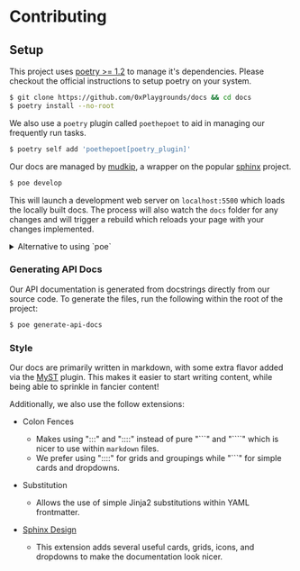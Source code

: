 # Contributing

## Setup

This project uses [poetry >= 1.2](https://python-poetry.org/docs/) to manage it's dependencies. Please checkout the official instructions to setup poetry on your system.

```bash
$ git clone https://github.com/0xPlaygrounds/docs && cd docs
$ poetry install --no-root
```

We also use a `poetry` plugin called `poethepoet` to aid in managing our frequently run tasks.

```bash
$ poetry self add 'poethepoet[poetry_plugin]'
```

Our docs are managed by [mudkip](https://github.com/vberlier/mudkip), a wrapper on the popular [sphinx](https://www.sphinx-doc.org/) project.


```bash
$ poe develop
```

This will launch a development web server on `localhost:5500` which loads the locally built docs. The process will also watch the `docs` folder for any changes and will trigger a rebuild which reloads your page with your changes implemented.

<details>
<summary>Alternative to using `poe`</summary>
<br>
If you wish not use `poe`, you'll have to run the following and checkout the commands listed in the `pyproject.toml` under `[tool.poe.tasks]`.

```bash
$ poetry shell
$ mudkip develop
# or
$ poetry run mudkip develop
```
</details>


### Generating API Docs

Our API documentation is generated from docstrings directly from our source code. To generate the files, run the following within the root of the project:

```bash
$ poe generate-api-docs
```

### Style

Our docs are primarily written in markdown, with some extra flavor added via the [MyST](https://myst-parser.readthedocs.io) plugin. This makes it easier to start writing content, while being able to sprinkle in fancier content!

Additionally, we also use the follow extensions:
  - Colon Fences
    - Makes using ":::" and "::::" instead of pure "\`\`\`" and "\`\`\`\`" which is nicer to use within `markdown` files.
    - We prefer using "::::" for grids and groupings while "\`\`\`" for simple cards and dropdowns.

  - Substitution
    - Allows the use of simple Jinja2 substitutions within YAML frontmatter.

  - [Sphinx Design](https://sphinx-design.readthedocs.io/)
    - This extension adds several useful cards, grids, icons, and dropdowns to make the documentation look nicer.
